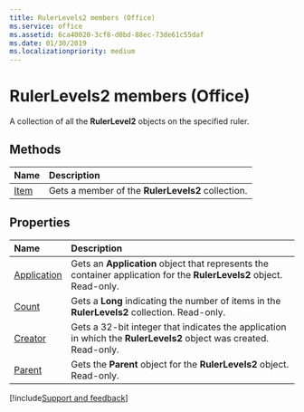 ```yaml
---
title: RulerLevels2 members (Office)
ms.service: office
ms.assetid: 6ca40020-3cf8-d0bd-88ec-73de61c55daf
ms.date: 01/30/2019
ms.localizationpriority: medium
---
```



# RulerLevels2 members (Office)

A collection of all the **RulerLevel2** objects on the specified ruler.


## Methods

|Name|Description|
|:-----|:-----|
|[Item](../../Office.RulerLevels2.Item.md)|Gets a member of the **RulerLevels2** collection.|


## Properties

|Name|Description|
|:-----|:-----|
|[Application](../../Office.RulerLevels2.Application.md)|Gets an **Application** object that represents the container application for the **RulerLevels2** object. Read-only.|
|[Count](../../Office.RulerLevels2.Count.md)|Gets a **Long** indicating the number of items in the **RulerLevels2** collection. Read-only.|
|[Creator](../../Office.RulerLevels2.Creator.md)|Gets a 32-bit integer that indicates the application in which the **RulerLevels2** object was created. Read-only.|
|[Parent](../../Office.RulerLevels2.Parent.md)|Gets the **Parent** object for the **RulerLevels2** object. Read-only.|

[!include[Support and feedback](~/includes/feedback-boilerplate.md)]